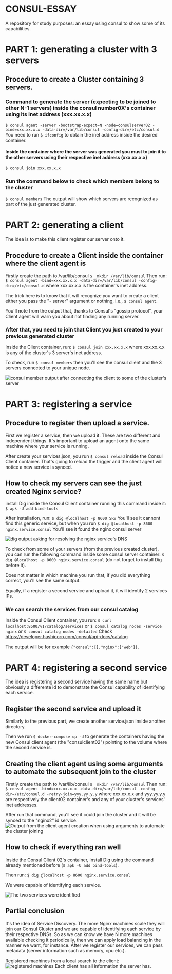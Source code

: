 # CONSUL-ESSAY
A repository for study purposes: an essay using consul to show some of its capabilities.

# PART 1: generating a cluster with 3 servers

## Procedure to create a Cluster containing 3 servers.

### Command to generate the server (expecting to be joined to other N-1 servers) inside the consul number0X's container using its inet address (xxx.xx.x.x)
`$ consul agent -server -bootstrap-expect=N -node=consulserver02 -bind=xxx.xx.x.x -data-dir=/var/lib/consul -config-dir=/etc/consul.d`
You need to run `$ ifconfig` to obtain the inet address inside the desired container.

#### Inside the container where the server was generated you must to join it to the other servers using their respective inet address (xxx.xx.x.x)
`$ consul join xxx.xx.x.x`

### Run the command below to check which members belong to the cluster
`$ consul members`
The output will show which servers are recognized as part of the just generated cluster.


# PART 2: generating a client
The idea is to make this client register our server onto it.

## Procedure to create a Client inside the container where the client agent is
Firstly create the path to /var/lib/consul
`$  mkdir /var/lib/consul`
Then run:
`$ consul agent -bind=xxx.xx.x.x -data-dir=/var/lib/consul -config-dir=/etc/consul.d`
where xxx.xx.x.x is the container's inet address.

The trick here is to know that it will recognize you want to create a client either you pass the "- server" argument or nothing, i.e., `$ consul agent`.

You'll note from the output that, thanks to Consul's "gossip protocol", your Client agent will warn you about not finding any running server.

### After that, you need to join that Client you just created to your previous generated cluster
Inside the Client container, run:
`$ consul join xxx.xx.x.x`
where xxx.xx.x.x is any of the cluster's 3 server's inet address.

To check, run 
`$ consul members`
then you'll see the consul client and the 3 servers connected to your unique node.

![consul member output after connecting the client to some of the cluster's server](image.png)


# PART 3: registering a service

## Procedure to register then upload a service.
First we register a service, then we upload it. These are two different and independent things. It's important to upload an agent onto the same machine where your service is running.

After create your services.json, you run `$ consul reload` inside the Consul Client container. That's going to reload the trigger and the client agent will notice a new service is synced.

## How to check my servers can see the just created Nginx service?
install Dig inside the Consul Client container running this command inside it:
`$ apk -U add bind-tools`

After installation, run:
`$ dig @localhost -p 8600 SRV`
You'll see it cannont find this generic service, but when you run
`$ dig @localhost -p 8600 nginx.service.consul`
You'll see it found the nginx consul server

![dig output asking for resolving the nginx service's DNS](image-1.png)

To check from some of your servers (from the previous created cluster), you can run the following command inside some consul server container:
`$ dig @localhost -p 8600 nginx.service.consul` (do not forget to install Dig before it).

Does not matter in which machine you run that, if you did everything correct, you'll see the same output.

Equally, if a register a second service and upload it, it will identify 2 services IPs.

### We can search the services from our consul catalog
Inside the Consul Client container, you run:
`$ curl localhost:8500/v1/catalog/services` or `$ consul catalog nodes -service nginx` or `$ consul catalog nodes -detailed`
Check https://developer.hashicorp.com/consul/api-docs/catalog

The output will be for example `{"consul":[],"nginx":["web"]}`.

# PART 4: registering a second service
The idea is registering a second service having the same name but obviously a differente id to demonstrate the Consul capability of identifying each service.

## Register the second service and upload it
Similarly to the previous part, we create another service.json inside another directory.

Then we run `$ docker-compose up -d` to generate the containers having the new Consul client agent (the "consulclient02") pointing to the volume where the second service is.

## Creating the client agent using some arguments to automate the subsequent join to the cluster
Firstly create the path to /var/lib/consul
`$  mkdir /var/lib/consul`
Then run:
`$ consul agent -bind=xxx.xx.x.x -data-dir=/var/lib/consul -config-dir=/etc/consul.d -retry-join=yyy.yy.y.y`
where xxx.xx.x.x and yyy.yy.y.y are respectively the client02 container's and any of your cluster's services' inet addresses.

After run that command, you'll see it could join the cluster and it will be synced to the "nginx2" id service.
![Output from the client agent creation when using arguments to automate the cluster joining](image-2.png)


## How to check if everything ran well
Inside the Consul Client 02's container, install Dig using the command already mentioned before (`$ apk -U add bind-tools`).

Then run: 
`$ dig @localhost -p 8600 nginx.service.consul`

We were capable of identifying each service.

![The two services were identified](image-3.png)

## Partial conclusion
It's the idea of Service Discovery. The more Nginx machines scale they will join our Consul Cluster and we are capable of identifying each service by their respective DNSs. So as we can know we have N more machines available checking it periodically, then we can apply load balancing in the manner we want, for instance.
After we register our services, we can pass metadata (server information such as memory, cpu etc.).

Registered machines from a local search to the client:
![registered machines](image-4.png)
Each client has all information the server has.